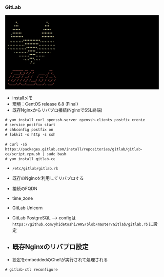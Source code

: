### GitLab

![Alt Text](https://github.com/yhidetoshi/Pictures/raw/master/aws/gitlab-icon.png)

- installメモ
 - 環境：CentOS release 6.8 (Final)
 - 既存Nginxからリバプロ接続(NginxでSSL終端)
 
```
# yum install curl openssh-server openssh-clients postfix cronie
# service postfix start
# chkconfig postfix on
# lokkit -s http -s ssh

# curl -sS https://packages.gitlab.com/install/repositories/gitlab/gitlab-ce/script.rpm.sh | sudo bash
# yum install gitlab-ce
```
- `/etc/gitlab/gitlab.rb`
 - 既存のNginxを利用してリバプロする
 - 接続のFQDN
 - time_zone
 - GitLab Unicorn
 - GitLab PostgreSQL
--> configは `https://github.com/yhidetoshi/AWS/blob/master/Gitlab/gitlab.rb` に設定

- 既存Nginxのリバプロ設定
  - 

- 設定をembeddedのChefが実行されて処理される
```
# gitlab-ctl reconfigure
```
